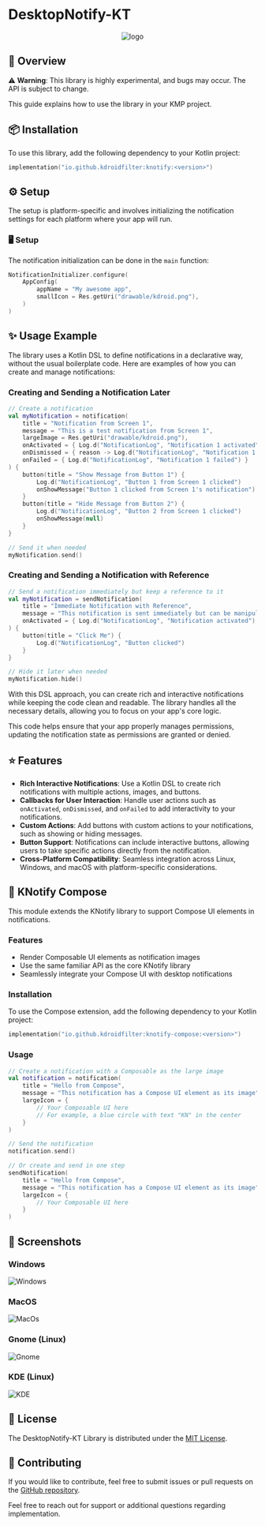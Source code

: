 # DesktopNotify-KT

<p align="center">
  <img src="assets/header.png" alt="logo">
</p>


## 🚀 Overview

⚠️ **Warning**: This library is highly experimental, and bugs may occur. The API is subject to change.

This guide explains how to use the library in your KMP project.

## 📦 Installation

To use this library, add the following dependency to your Kotlin project:

```kotlin
implementation("io.github.kdroidfilter:knotify:<version>")
```

## ⚙️ Setup

The setup is platform-specific and involves initializing the notification settings for each platform where your app will run.

### 🖥️ Setup 

The notification initialization can be done in the `main` function:

```kotlin
NotificationInitializer.configure(
    AppConfig(
        appName = "My awesome app",
        smallIcon = Res.getUri("drawable/kdroid.png"),
    )
)
```

## ✨ Usage Example

The library uses a Kotlin DSL to define notifications in a declarative way, without the usual boilerplate code. Here are examples of how you can create and manage notifications:

### Creating and Sending a Notification Later

```kotlin
// Create a notification
val myNotification = notification(
    title = "Notification from Screen 1",
    message = "This is a test notification from Screen 1",
    largeImage = Res.getUri("drawable/kdroid.png"),
    onActivated = { Log.d("NotificationLog", "Notification 1 activated") },
    onDismissed = { reason -> Log.d("NotificationLog", "Notification 1 dismissed: $reason") },
    onFailed = { Log.d("NotificationLog", "Notification 1 failed") }
) {
    button(title = "Show Message from Button 1") {
        Log.d("NotificationLog", "Button 1 from Screen 1 clicked")
        onShowMessage("Button 1 clicked from Screen 1's notification")
    }
    button(title = "Hide Message from Button 2") {
        Log.d("NotificationLog", "Button 2 from Screen 1 clicked")
        onShowMessage(null)
    }
}

// Send it when needed
myNotification.send()

```

### Creating and Sending a Notification with Reference

```kotlin
// Send a notification immediately but keep a reference to it
val myNotification = sendNotification(
    title = "Immediate Notification with Reference",
    message = "This notification is sent immediately but can be manipulated later",
    onActivated = { Log.d("NotificationLog", "Notification activated") }
) {
    button(title = "Click Me") {
        Log.d("NotificationLog", "Button clicked")
    }
}

// Hide it later when needed
myNotification.hide()
```

With this DSL approach, you can create rich and interactive notifications while keeping the code clean and readable. The library handles all the necessary details, allowing you to focus on your app's core logic.


This code helps ensure that your app properly manages permissions, updating the notification state as permissions are granted or denied.

## ⭐ Features

- **Rich Interactive Notifications**: Use a Kotlin DSL to create rich notifications with multiple actions, images, and buttons.
- **Callbacks for User Interaction**: Handle user actions such as `onActivated`, `onDismissed`, and `onFailed` to add interactivity to your notifications.
- **Custom Actions**: Add buttons with custom actions to your notifications, such as showing or hiding messages.
- **Button Support**: Notifications can include interactive buttons, allowing users to take specific actions directly from the notification.
- **Cross-Platform Compatibility**: Seamless integration across Linux, Windows, and macOS with platform-specific considerations.

## 🎨 KNotify Compose

This module extends the KNotify library to support Compose UI elements in notifications.

### Features

- Render Composable UI elements as notification images
- Use the same familiar API as the core KNotify library
- Seamlessly integrate your Compose UI with desktop notifications

### Installation

To use the Compose extension, add the following dependency to your Kotlin project:

```kotlin
implementation("io.github.kdroidfilter:knotify-compose:<version>")
```

### Usage

```kotlin
// Create a notification with a Composable as the large image
val notification = notification(
    title = "Hello from Compose",
    message = "This notification has a Compose UI element as its image",
    largeIcon = {
        // Your Composable UI here
        // For example, a blue circle with text "KN" in the center
    }
)

// Send the notification
notification.send()

// Or create and send in one step
sendNotification(
    title = "Hello from Compose",
    message = "This notification has a Compose UI element as its image",
    largeIcon = {
        // Your Composable UI here
    }
)
```

## 📸 Screenshots

### Windows
![Windows](/assets/screenshots/Windows.png)

### MacOS
![MacOs](/assets/screenshots/MacOS.png)

### Gnome (Linux)
![Gnome](/assets/screenshots/Gnome.png)

### KDE (Linux)
![KDE](/assets/screenshots/KDE.png)


## 📜 License

The DesktopNotify-KT Library is distributed under the [MIT License](LICENSE).

## 🤝 Contributing

If you would like to contribute, feel free to submit issues or pull requests on the [GitHub repository](https://github.com/kdroidFilter/ComposeNativeNotification).

Feel free to reach out for support or additional questions regarding implementation.
